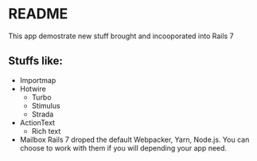 # README

This app demostrate new stuff brought and incooporated into Rails 7

## Stuffs like:
* Importmap
* Hotwire
    - Turbo 
    - Stimulus
    - Strada
* ActionText
    - Rich text
* Mailbox
Rails 7 droped the default Webpacker, Yarn, Node.js. You can choose to work with them if you will depending your app need.
